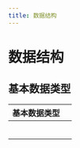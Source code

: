 ```yaml
---
title: 数据结构
---
```


# 数据结构

## 基本数据类型

| 基本数据类型 |   |
|--------|---|
|        |   |
|        |   |
|        |   |
|        |   |
|        |   |
|        |   |
